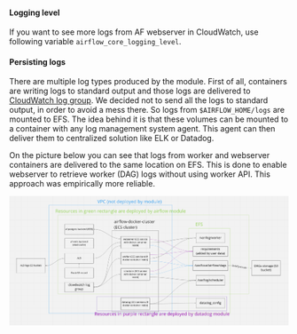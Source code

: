 #### Logging level
If you want to see more logs from AF webserver in CloudWatch, use following variable
`airflow_core_logging_level`.

#### Persisting logs
There are multiple log types produced by the module. First of all, containers are
writing logs to standard output and those logs are delivered to [CloudWatch log
group](../cloudwatch.tf). We decided not to send all the logs to standard output, in
order to avoid a mess there. So logs from `$AIRFLOW_HOME/logs` are mounted to EFS.
The idea behind it is that these volumes can be mounted to a container with any log
management system agent. This agent can then deliver them to centralized solution like ELK
or Datadog.

On the picture below you can see that logs from worker and webserver containers are
delivered to the same location on EFS. This is done to enable webserver to
retrieve worker (DAG) logs without using worker API. This approach was empirically
more reliable.

![Airflow components schema](./module_architecture.png)

